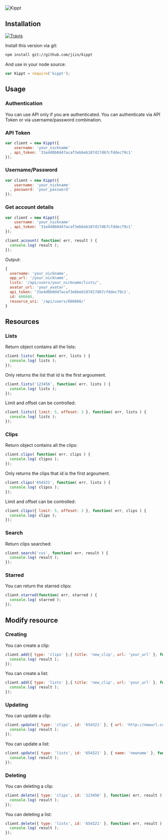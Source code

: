 ## 
###

![Kippt](https://kippt.com/static/img/kippt-150.png)

## Installation

[![Travis](https://api.travis-ci.org/jiin/kippt.png)](https://api.travis-ci.org/jiin/kippt)

Install this version via git:
```bash
npm install git://github.com/jiin/kippt
```

And use in your node source:
```javascript
var Kippt = require('kippt');
```

## Usage

### Authentication

You can use API only if you are authenticated. You can authenticate via API Token or via username/password combination.

### API Token
```javascript
var client = new Kippt({ 
    username: 'your_nickname'
  , api_token: '31e4d0b0d47acaf3ebbeb187d17d67cfddec79c1' 
});
```

### Username/Password
```javascript
var client = new Kippt({ 
    username: 'your_nickname'
  , password: 'your_password'
});
```

### Get account details
```javascript
var client = new Kippt({ 
    username: 'your_nickname'
  , api_token: '31e4d0b0d47acaf3ebbeb187d17d67cfddec79c1' 
});

client.account( function( err, result ) {
  console.log( result );
});
```

Output:
```javascript
{ 
  username: 'your_nickname',
  app_url: '/your_nickname',
  lists: '/api/users/your_nickname/lists/',
  avatar_url: 'your_avatar',
  api_token: '31e4d0b0d47acaf3ebbeb187d17d67cfddec79c1',
  id: 666666,
  resource_uri: '/api/users/666666/' 
}
```

## Resources

### Lists

Return object contains all the lists:
```javascript
client.lists( function( err, lists ) {
  console.log( lists );
});
```

Only returns the list that id is the first argoument.
```javascript
client.lists('123456', function( err, lists ) {
  console.log( lists );
});
```

Limit and offset can be controlled:
```javascript
client.lists({ limit: 5, offeset: 2 }, function( err, lists ) {
  console.log( lists );
});
```

### Clips

Return object contains all the clips:
```javascript
client.clips( function( err, clips ) {
  console.log( clipss );
});
```

Only returns the clips that id is the first argoument.
```javascript
client.clips('654321', function( err, lists ) {
  console.log( clipss );
});
```

Limit and offset can be controlled:
```javascript
client.clips({ limit: 5, offeset: 2 }, function( err, clips ) {
  console.log( clips );
});
```

### Search

Return clips searched:
```javascript
client.search('css', function( err, result ) {
  console.log( result );
});
```

### Starred

You can return the starred clips:
```javascript
client.starred(function( err, starred ) {
  console.log( starred );
});
```

## Modify resource

### Creating

You can create a clip:
```javascript
client.add({ type: 'clips' },{ title: 'new_clip', url: 'your_url' }, function( err, result ) {
  console.log( result );
});
```
You can create a list:
```javascript
client.add({ type: 'lists' },{ title: 'new_clip', url: 'your_url' }, function( err, result ) {
  console.log( result );
});
```

### Updating

You can update a clip:
```javascript
client.update({ type: 'clips', id: '654321' }, { url: 'http://newurl.com/' }, function( err, result ) {
  console.log( result );
});
```

You can update a list:
```javascript
client.update({ type: 'lists', id: '654321' }, { name: 'newname' }, function( err, result ) {
  console.log( result );
});
```

### Deleting

You can deleting a clip:
```javascript
client.delete({ type: 'clips', id: '123456' }, function( err, result ) {
  console.log( result );
});
```
You can deleting a list:
```javascript
client.delete({ type: 'lists', id: '654321' }, function( err, result ) {
  console.log( result );
});
```